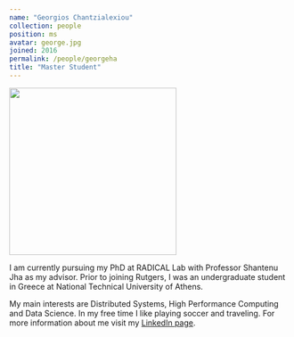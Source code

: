 ```yaml
---
name: "Georgios Chantzialexiou"
collection: people
position: ms
avatar: george.jpg
joined: 2016
permalink: /people/georgeha
title: "Master Student"
---
```


<img width="300" src="{{site.baseurl}}/images/people/{{page.avatar}}" data-action="zoom">

I am currently pursuing my PhD at RADICAL Lab with Professor Shantenu Jha as my advisor. Prior to joining Rutgers, I was an undergraduate student in Greece at National Technical University of Athens.

My main interests are Distributed Systems, High Performance Computing and Data Science. In my free time I like playing soccer and traveling. For more information about me visit my [LinkedIn page](https://www.linkedin.com/in/gchantzialexiou/).
